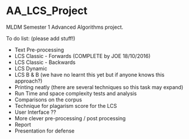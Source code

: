 # AA_LCS_Project
MLDM Semester 1 Advanced Algorithms project.

To do list: (please add stuff!)

* Text Pre-processing 
* LCS Classic - Forwards    (COMPLETE by JOE 18/10/2016)
* LCS Classic - Backwards
* LCS Dynamic
* LCS B & B (we have no learnt this yet but if anyone knows this approach?)
* Printing neatly (there are several techniques so this task may expand)
* Run Time and space complexity tests and analysis
* Comparisons on the corpus
* Technique for plagarism score for the LCS
* User Interface ??
* More clever pre-processing / post processing
* Report
* Presentation for defense
